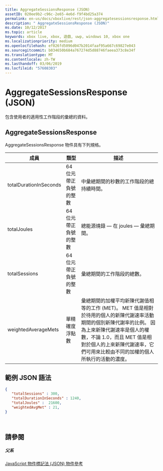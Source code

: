 ```yaml
---
title: AggregateSessionsResponse (JSON)
assetID: 020ee9b2-c96c-2e65-4e6d-f9f4bd25a374
permalink: en-us/docs/xboxlive/rest/json-aggregatesessionsresponse.html
description: " AggregateSessionsResponse (JSON)"
ms.date: 10/12/2017
ms.topic: article
keywords: xbox live, xbox, 遊戲, uwp, windows 10, xbox one
ms.localizationpriority: medium
ms.openlocfilehash: ef026fd5096d047b2014faaf95a667c69827e043
ms.sourcegitcommit: b034650b684a767274d5d88746faeea373c8e34f
ms.translationtype: MT
ms.contentlocale: zh-TW
ms.lasthandoff: 03/06/2019
ms.locfileid: "57608303"
---
```

# <a name="aggregatesessionsresponse-json"></a>AggregateSessionsResponse (JSON)
包含使用者的適用性工作階段的彙總的資料。 
<a id="ID4EN"></a>

 
## <a name="aggregatesessionsresponse"></a>AggregateSessionsResponse
 
AggregateSessionsResponse 物件具有下列規格。
 
| 成員| 類型| 描述| 
| --- | --- | --- | 
| totalDurationInSeconds| 64 位元帶正負號的整數| 中彙總期間的秒數的工作階段的總持續時間。| 
| totalJoules| 64 位元帶正負號的整數| 總能源燒錄 — 在 joules — 彙總期間。 | 
| totalSessions| 64 位元帶正負號的整數| 彙總期間的工作階段的總數。| 
| weightedAverageMets| 單精確度浮點數 | 彙總期間的加權平均新陳代謝值相等的工作 (MET)。 MET 值是相對於待用的個人的新陳代謝速率活動期間的個別新陳代謝率的比例。 因為上來新陳代謝速率是個人的權數，不論 1.0，而且 MET 值是相對於個人的上來新陳代謝速率，它們可用來比較由不同的加權的個人所執行的活動的濃度。| 
  
<a id="ID4ESC"></a>

 
## <a name="sample-json-syntax"></a>範例 JSON 語法
 

```json
{
   "totalSessions" : 300,
   "totalDurationInSeconds" : 1240,
   "totalJoules" :  21600,
   "weightedAvgMet" : 21,
}

    
```

  
<a id="ID4E2C"></a>

 
## <a name="see-also"></a>請參閱
 
<a id="ID4E4C"></a>

 
##### <a name="parent"></a>父系 

[JavaScript 物件標記法 (JSON) 物件參考](atoc-xboxlivews-reference-json.md)

   